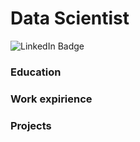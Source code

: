 # Data Scientist
<div id="badges">
  <img src="https://img.shields.io/badge/Gmail-D14836?style=flat&logo=gmail&logoColor=white&link=mailto:berezovsky.stanislav@gmail.com" alt="LinkedIn Badge"/>
</div>

### Education


### Work expirience

### Projects
